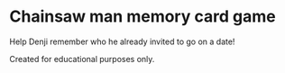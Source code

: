 # Chainsaw man memory card game

Help Denji remember who he already invited to go on a date!

Created for educational purposes only.
